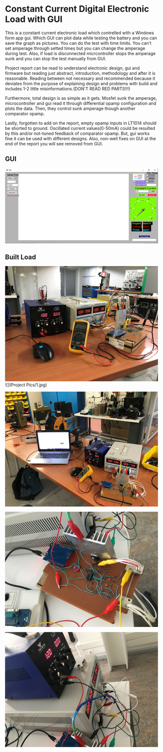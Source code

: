 # Constant Current Digital Electronic Load with GUI
This is a constant current electronic load which contrelled with a Windows form app gui. Which GUI can plot data while testing the battery and you can save the graph as pictures. You can do the test with time limits. You can't set amperage through setted times but you can change the amperage during test. Also, if load is disconnected micrcontroller stops the amperage sunk and you can stop the test manually from GUI.

Project report can be read to understand electronic design, gui and firmware but reading just abstract, introduction, methodology and after it is reasonable. Reading between not necessary and recommended because it deviates from the purpose of explaining design and problems with build and  includes 1-2 little misinformations.(DON'T READ RED PARTS!!!)

Furthermore, total design is as simple as it gets. Mosfet sunk the amperage, microcontroller and gui read it through differential opamp configuration and plots the data. Then, they control sunk amperage though another comparator opamp.

Lastly, forgotten to add on the report, empty opamp inputs in LT1014 should be shorted to ground. Oscillated current values(0-50mA) could be resulted by this and/or not-tuned 
feedback of comparator opamp. But, gui works fine it can be used with different designs. Also, non-well fixes on GUI at the end of the report you will see removed from GUI.

## GUI
![](Project%20Pics/5.png)

## Built Load
![](Project%20Pics/1.jpg)
![](Project Pics/1.jpg)

![](Project%20Pics/2.jpg)

![](Project%20Pics/3.jpg)

![](Project%20Pics/4.jpg)
